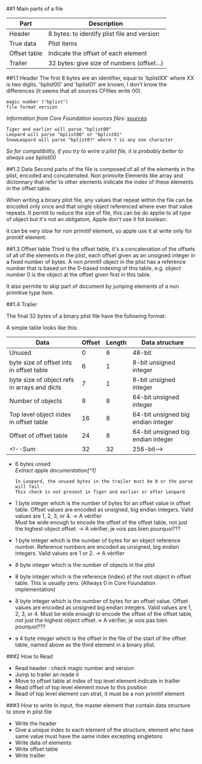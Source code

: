 ##1 Main parts of a file

Part         | Description
------------ | ------------------------------
Header       | 8 bytes: to identify plist file and version
True data    | Plist items
Offset table | Indicate the offset of each element
Trailer      | 32 bytes: give size of numbers (offset…)




##1.1 Header
The first 8 bytes are an identifier, equal to 'bplistXX' where XX is two digits. 'bplist00' and 'bplist01' are known, I don't know the differences (it seems that all sources CFfiles write 00).

	magic number ("bplist")
	file format version

*Information from Core Foundation sources files:* [sources](#anchor1)

    Tiger and earlier will parse "bplist00"
    Leopard will parse "bplist00" or "bplist01"
    SnowLeopard will parse "bplist0?" where ? is any one character

*So for compatibility, if you try to wrire a plist file, it is probably better to always use bplist00*


##1.2 Data
Second parts of the file is composed of all of the elements in the plist, encoded and concatenated.
Non primivite Elements like array and dictonnary that refer to other elements indicate the index of these elements in the offset table.


When writing a binary plist file, any values that repeat within the file can  be encoded only once and that single object referenced where ever that value repeats. It permit to reduce the size of file, this can be do applie to all type of object but it's not an obligation, Apple don't use it fot boolean.


it can be very slow for non primitif element, so apple use it at write only for primitif element.



##1.3 Offset table
Third is the offset table, it's a concatenation of the offsets of all of the elements in the plist, each offset given as an unsigned integer in a fixed number of bytes. A non primitif object in the plist has a reference number that is based on the 0-based indexing of this table, e.g. object number 0 is the object at the offset given first in this table.

It also permite to skip part of document by jumping elements of a non primitive type item.


##1.4 Trailer


The final 32 bytes of a binary plist file have the following format:


A simple table looks like this:

Data                                         | Offset | Length  | Data structure
-------------------------------------------- | ------ | --------| -------------
Unused                                       | 0      | 6       | 48-bit
byte size of offset ints in offset table     | 6      | 1       | 8-bit unsigned integer
byte size of object refs in arrays and dicts | 7      | 1       | 8-bit unsigned integer
Number of objects                            | 8      | 8       | 64-bit unsigned integer
Top level object index in offset table       | 16     | 8       | 64-bit unsigned big endian integer
Offset of offset table                       | 24     | 8       | 64-bit unsigned big endian integer
<!--Sum                                      | 32     | 32      | 256-bit-->


 
- 6 bytes unsed  
*Extract apple documentation[^1]*  

      In Leopard, the unused bytes in the trailer must be 0 or the parse will fail  
      This check is not present in Tiger and earlier or after Leopard
  
- 1 byte integer which is the number of bytes for an offset value in offset table. 
     Offset values are encoded as unsigned, big endian integers. 
     Valid values are 1, 2, 3, or 4. -> A vérifier  
     Must be wide enough to encode the offset of the offset table, 
     not just the highest object offset. -> A vérifier, je vois pas bien pourquoi???
     
- 1 byte integer which is the number of bytes for an object reference number.
     Reference numbers are encoded as unsigned, big endian integers. 
     Valid values are 1 or 2.  -> A vérifier  
       
- 8 byte integer which is the number of objects in the plist
  
  
- 8 byte integer which is the reference (index) of the root object in offset table.
   This is usually zero. (Allways 0 in Core Foundation implementation)
     
- 8 byte integer which is the number of bytes for an offset value. 
     Offset values are encoded as unsigned big endian integers.
     Valid values are 1, 2, 3, or 4. 
     Must be wide enough to encode the offset of the offset table,  
     not just the highest object offset.-> A vérifier, je vois pas bien pourquoi???  
  
- a 4 byte integer which is the offset in the file of the start of the 
     offset table, named above as the third element in a binary plist.
     

###2 How to Read 

 * Read header : check magic number and version
 * Jump to trailer an reade it
 * Move to offset table at index of top level  element indicate in trailler
 * Read offset of top level element move to this position
 * Read of top level element can strat, it must be a non primitif element


###3 How to write 
In input, the master element that contain data structure to store in plist file

 * Write the header  
 * Give a unique index to each element of the structure, element who have same value must have the same index excepting singletons  
 * Write data of elements  
 * Write offset table  
 * Write trailler

